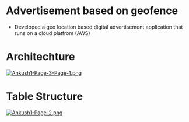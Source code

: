 
# Advertisement based on geofence 
 - Developed a geo location based digital advertisement application that runs on a cloud platfrom (AWS) 
# Architechture
[![Ankush1-Page-3-Page-1.png](https://i.postimg.cc/430pgDhB/Ankush1-Page-3-Page-1.png)](https://postimg.cc/jWzD6kc7)

# Table Structure
[![Ankush1-Page-2.png](https://i.postimg.cc/g0k4t0cL/Ankush1-Page-2.png)](https://postimg.cc/k2zxBqb7)
